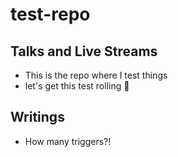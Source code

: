 # test-repo

## Talks and Live Streams
- This is the repo where I test things
- let's get this test rolling :rocket:

## Writings
- How many triggers?!
